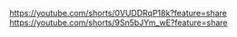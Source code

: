 https://youtube.com/shorts/0VUDDRqP18k?feature=share
https://youtube.com/shorts/9Sn5bJYm_wE?feature=share
